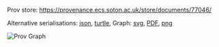 
Prov store: https://provenance.ecs.soton.ac.uk/store/documents/77046/
	
Alternative serialisations: [json](https://provenance.ecs.soton.ac.uk/store/documents/77046.json), [turtle](https://provenance.ecs.soton.ac.uk/store/documents/77046.ttl), 
Graph: [svg](https://provenance.ecs.soton.ac.uk/store/documents/77046.svg), [PDF](https://provenance.ecs.soton.ac.uk/store/documents/77046.pdf), [png](https://provenance.ecs.soton.ac.uk/store/documents/77046.png)

![Prov Graph](https://provenance.ecs.soton.ac.uk/store/documents/77046.png)

		